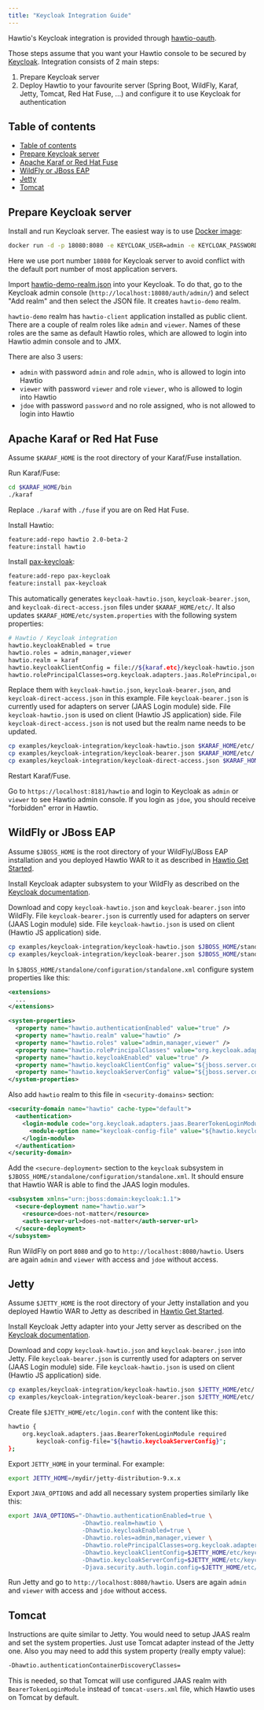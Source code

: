 ```yaml
---
title: "Keycloak Integration Guide"
---
```


Hawtio's Keycloak integration is provided through [hawtio-oauth](https://github.com/hawtio/hawtio-oauth).

Those steps assume that you want your Hawtio console to be secured by [Keycloak](https://www.keycloak.org). Integration consists of 2 main steps:

1. Prepare Keycloak server
2. Deploy Hawtio to your favourite server (Spring Boot, WildFly, Karaf, Jetty, Tomcat, Red Hat Fuse, ...) and configure it to use Keycloak for authentication

## Table of contents

- [Table of contents](#table-of-contents)
- [Prepare Keycloak server](#prepare-keycloak-server)
- [Apache Karaf or Red Hat Fuse](#apache-karaf-or-red-hat-fuse)
- [WildFly or JBoss EAP](#wildfly-or-jboss-eap)
- [Jetty](#jetty)
- [Tomcat](#tomcat)

## Prepare Keycloak server

Install and run Keycloak server. The easiest way is to use [Docker image](https://hub.docker.com/r/jboss/keycloak/):

```bash
docker run -d -p 18080:8080 -e KEYCLOAK_USER=admin -e KEYCLOAK_PASSWORD=admin --name keycloak jboss/keycloak
```

Here we use port number `18080` for Keycloak server to avoid conflict with the default port number of most application servers.

Import [hawtio-demo-realm.json](https://github.com/hawtio/hawtio-oauth/blob/master/test-plugins/hawtio-demo-realm.json) into your Keycloak. To do that, go to the Keycloak admin console (`http://localhost:18080/auth/admin/`) and select "Add realm" and then select the JSON file. It creates `hawtio-demo` realm.

`hawtio-demo` realm has `hawtio-client` application installed as public client. There are a couple of realm roles like `admin` and `viewer`. Names of these roles are the same as default Hawtio roles, which are allowed to login into Hawtio admin console and to JMX.

There are also 3 users:

- `admin` with password `admin` and role `admin`, who is allowed to login into Hawtio
- `viewer` with password `viewer` and role `viewer`, who is allowed to login into Hawtio
- `jdoe` with password `password` and no role assigned, who is not allowed to login into Hawtio

## Apache Karaf or Red Hat Fuse

Assume `$KARAF_HOME` is the root directory of your Karaf/Fuse installation.

Run Karaf/Fuse:

```bash
cd $KARAF_HOME/bin
./karaf
```

Replace `./karaf` with `./fuse` if you are on Red Hat Fuse.

Install Hawtio:

```bash
feature:add-repo hawtio 2.0-beta-2
feature:install hawtio
```

Install [pax-keycloak](https://github.com/ops4j/org.ops4j.pax.keycloak):

```bash
feature:add-repo pax-keycloak
feature:install pax-keycloak
```

This automatically generates `keycloak-hawtio.json`, `keycloak-bearer.json`, and `keycloak-direct-access.json` files under `$KARAF_HOME/etc/`. It also updates `$KARAF_HOME/etc/system.properties` with the following system properties:

```bash
# Hawtio / Keycloak integration
hawtio.keycloakEnabled = true
hawtio.roles = admin,manager,viewer
hawtio.realm = karaf
hawtio.keycloakClientConfig = file://${karaf.etc}/keycloak-hawtio.json
hawtio.rolePrincipalClasses=org.keycloak.adapters.jaas.RolePrincipal,org.apache.karaf.jaas.boot.principal.RolePrincipal
```

Replace them with `keycloak-hawtio.json`, `keycloak-bearer.json`, and `keycloak-direct-access.json` in this example. File `keycloak-bearer.json` is currently used for adapters on server (JAAS Login module) side. File `keycloak-hawtio.json` is used on client (Hawtio JS application) side. File `keycloak-direct-access.json` is not used but the realm name needs to be updated.

```bash
cp examples/keycloak-integration/keycloak-hawtio.json $KARAF_HOME/etc/
cp examples/keycloak-integration/keycloak-bearer.json $KARAF_HOME/etc/
cp examples/keycloak-integration/keycloak-direct-access.json $KARAF_HOME/etc/
```

Restart Karaf/Fuse.

Go to `https://localhost:8181/hawtio` and login to Keycloak as `admin` or `viewer` to see Hawtio admin console. If you login as `jdoe`, you should receive "forbidden" error in Hawtio.

## WildFly or JBoss EAP

Assume `$JBOSS_HOME` is the root directory of your WildFly/JBoss EAP installation and you deployed Hawtio WAR to it as described in [Hawtio Get Started](/docs/get-started).

Install Keycloak adapter subsystem to your WildFly as described on the [Keycloak documentation](https://www.keycloak.org/docs/latest/securing_apps/index.html#_jboss_adapter).

Download and copy `keycloak-hawtio.json` and `keycloak-bearer.json` into WildFly. File `keycloak-bearer.json` is currently used for adapters on server (JAAS Login module) side. File `keycloak-hawtio.json` is used on client (Hawtio JS application) side.

```bash
cp examples/keycloak-integration/keycloak-hawtio.json $JBOSS_HOME/standalone/configuration/
cp examples/keycloak-integration/keycloak-bearer.json $JBOSS_HOME/standalone/configuration/
```

In `$JBOSS_HOME/standalone/configuration/standalone.xml` configure system properties like this:

```xml
<extensions>
  ...
</extensions>

<system-properties>
  <property name="hawtio.authenticationEnabled" value="true" />
  <property name="hawtio.realm" value="hawtio" />
  <property name="hawtio.roles" value="admin,manager,viewer" />
  <property name="hawtio.rolePrincipalClasses" value="org.keycloak.adapters.jaas.RolePrincipal" />
  <property name="hawtio.keycloakEnabled" value="true" />
  <property name="hawtio.keycloakClientConfig" value="${jboss.server.config.dir}/keycloak-hawtio.json" />
  <property name="hawtio.keycloakServerConfig" value="${jboss.server.config.dir}/keycloak-bearer.json" />
</system-properties>
```

Also add `hawtio` realm to this file in `<security-domains>` section:

```xml
<security-domain name="hawtio" cache-type="default">
  <authentication>
    <login-module code="org.keycloak.adapters.jaas.BearerTokenLoginModule" flag="required">
      <module-option name="keycloak-config-file" value="${hawtio.keycloakServerConfig}"/>
    </login-module>
  </authentication>
</security-domain>
```

Add the `<secure-deployment>` section to the `keycloak` subsystem in `$JBOSS_HOME/standalone/configuration/standalone.xml`. It should ensure that Hawtio WAR is able to find the JAAS login modules.

```xml
<subsystem xmlns="urn:jboss:domain:keycloak:1.1">
  <secure-deployment name="hawtio.war">
    <resource>does-not-matter</resource>
    <auth-server-url>does-not-matter</auth-server-url>
  </secure-deployment>
</subsystem>
```

Run WildFly on port `8080` and go to `http://localhost:8080/hawtio`. Users are again `admin` and `viewer` with access and `jdoe` without access.

## Jetty

Assume `$JETTY_HOME` is the root directory of your Jetty installation and you deployed Hawtio WAR to Jetty as described in [Hawtio Get Started](/docs/get-started).

Install Keycloak Jetty adapter into your Jetty server as described on the [Keycloak documentation](https://www.keycloak.org/docs/latest/securing_apps/index.html#_jetty9_adapter).

Download and copy `keycloak-hawtio.json` and `keycloak-bearer.json` into Jetty. File `keycloak-bearer.json` is currently used for adapters on server (JAAS Login module) side. File `keycloak-hawtio.json` is used on client (Hawtio JS application) side.

```bash
cp examples/keycloak-integration/keycloak-hawtio.json $JETTY_HOME/etc/
cp examples/keycloak-integration/keycloak-bearer.json $JETTY_HOME/etc/
```

Create file `$JETTY_HOME/etc/login.conf` with the content like this:

```bash
hawtio {
    org.keycloak.adapters.jaas.BearerTokenLoginModule required
        keycloak-config-file="${hawtio.keycloakServerConfig}";
};
```

Export `JETTY_HOME` in your terminal. For example:

```bash
export JETTY_HOME=/mydir/jetty-distribution-9.x.x
```

Export `JAVA_OPTIONS` and add all necessary system properties similarly like this:

```bash
export JAVA_OPTIONS="-Dhawtio.authenticationEnabled=true \
                     -Dhawtio.realm=hawtio \
                     -Dhawtio.keycloakEnabled=true \
                     -Dhawtio.roles=admin,manager,viewer \
                     -Dhawtio.rolePrincipalClasses=org.keycloak.adapters.jaas.RolePrincipal \
                     -Dhawtio.keycloakClientConfig=$JETTY_HOME/etc/keycloak-hawtio.json \
                     -Dhawtio.keycloakServerConfig=$JETTY_HOME/etc/keycloak-bearer.json \
                     -Djava.security.auth.login.config=$JETTY_HOME/etc/login.conf"
```

Run Jetty and go to `http://localhost:8080/hawtio`. Users are again `admin` and `viewer` with access and `jdoe` without access.

## Tomcat

Instructions are quite similar to Jetty. You would need to setup JAAS realm and set the system properties. Just use Tomcat adapter instead of the Jetty one. Also you may need to add this system property (really empty value):

```bash
-Dhawtio.authenticationContainerDiscoveryClasses=
```

This is needed, so that Tomcat will use configured JAAS realm with `BearerTokenLoginModule` instead of `tomcat-users.xml` file, which Hawtio uses on Tomcat by default.
